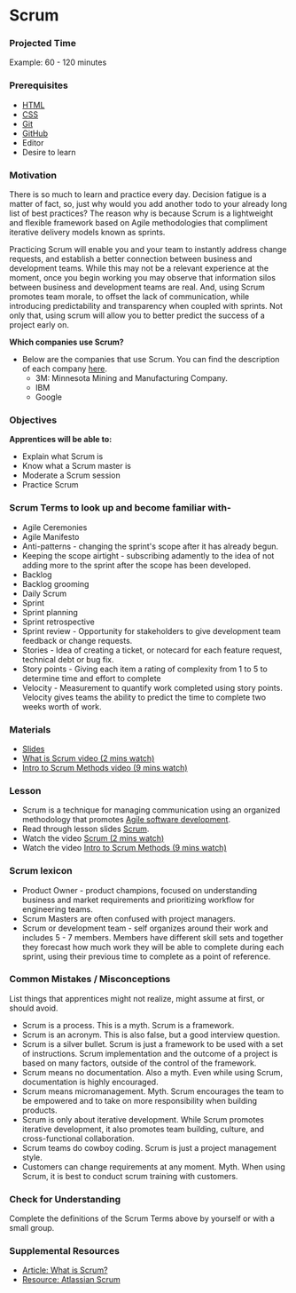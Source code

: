 # Scrum

### Projected Time

Example: 60 - 120 minutes

### Prerequisites
- [HTML](../html/html.md)  
- [CSS](../css/css.md)  
- [Git](../git-version-control/git-version-control.md) 
- [GitHub](../github-code-storage/github-storage.md)  
- Editor  
- Desire to learn  


### Motivation

There is so much to learn and practice every day. Decision fatigue is a matter of fact, so, just why would you add another todo to your already long list of best practices? The reason why is because Scrum is a lightweight and flexible framework based on Agile methodologies that compliment iterative delivery models known as sprints.

Practicing Scrum will enable you and your team to instantly address change requests, and establish a better connection between business and development teams. While this may not be a relevant experience at the moment, once you begin working you may observe that information silos between business and development teams are real. And, using Scrum promotes team morale, to offset the lack of communication, while introducing predictability and transparency when coupled with sprints. Not only that, using scrum will allow you to better predict the success of a project early on.

**Which companies use Scrum?**
- Below are the companies that use Scrum. You can find the description of each company [here](https://www.quickstart.com/blog/how-agile-scrum-training-transformed-these-5-companies/).
  - 3M: Minnesota Mining and Manufacturing Company.
  - IBM 
  - Google

### Objectives

**Apprentices will be able to:**

- Explain what Scrum is
- Know what a Scrum master is
- Moderate a Scrum session
- Practice Scrum

### Scrum Terms to look up and become familiar with-

- Agile Ceremonies
- Agile Manifesto
- Anti-patterns - changing the sprint's scope after it has already begun.
- Keeping the scope airtight - subscribing adamently to the idea of not adding more to the sprint after the scope has been developed.
- Backlog
- Backlog grooming
- Daily Scrum
- Sprint
- Sprint planning
- Sprint retrospective
- Sprint review - Opportunity for stakeholders to give development team feedback or change requests.
- Stories - Idea of creating a ticket, or notecard for each feature request, technical debt or bug fix.
- Story points - Giving each item a rating of complexity from 1 to 5 to determine time and effort to complete
- Velocity - Measurement to quantify work completed using story points. Velocity gives teams the ability to predict the time to complete two weeks worth of work.

### Materials
- [Slides](https://www.slideshare.net/jurgenappelo/the-zen-of-scrum-10)
- [What is Scrum video (2 mins watch)](https://youtu.be/TRcReyRYIMg)
- [Intro to Scrum Methods video (9 mins watch)](https://www.youtube.com/watch?v=XU0llRltyFM)

### Lesson
- Scrum is a technique for managing communication using an organized methodology that promotes [Agile software development](https://en.wikipedia.org/wiki/Agile_software_development).
- Read through lesson slides [Scrum](https://www.slideshare.net/jurgenappelo/the-zen-of-scrum-10).
- Watch the video [Scrum (2 mins watch)](https://youtu.be/TRcReyRYIMg)
- Watch the video [Intro to Scrum Methods (9 mins watch)](https://www.youtube.com/watch?v=XU0llRltyFM)

### Scrum lexicon
- Product Owner - product champions, focused on understanding business and market requirements and prioritizing workflow for engineering teams.
- Scrum Masters are often confused with project managers.
- Scrum or development team - self organizes around their work and includes 5 - 7 members. Members have different skill sets and together they forecast how much work they will be able to complete during each sprint, using their previous time to complete as a point of reference.


### Common Mistakes / Misconceptions

List things that apprentices might not realize, might assume at first, or should avoid.
- Scrum is a process. This is a myth. Scrum is a framework.
- Scrum is an acronym. This is also false, but a good interview question.
- Scrum is a silver bullet. Scrum is just a framework to be used with a set of instructions. Scrum implementation and the outcome of a project is based on many factors, outside of the control of the framework.
- Scrum means no documentation. Also a myth. Even while using Scrum, documentation is highly encouraged.
- Scrum means micromanagement. Myth. Scrum encourages the team to be empowered and to take on more responsibility when building products.
- Scrum is only about iterative development. While Scrum promotes iterative development, it also promotes team building, culture, and cross-functional collaboration.
- Scrum teams do cowboy coding. Scrum is just a project management style.
- Customers can change requirements at any moment. Myth. When using Scrum, it is best to conduct scrum training with customers.


### Check for Understanding
Complete the definitions of the Scrum Terms above by yourself or with a small group.

### Supplemental Resources
- [Article: What is Scrum?](https://www.scrum.org/resources/what-is-scrum)
- [Resource: Atlassian Scrum](https://www.atlassian.com/agile/scrum)
